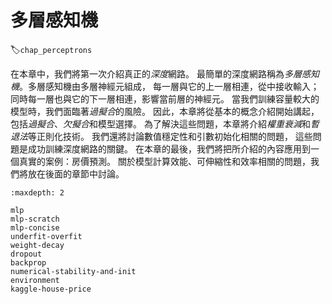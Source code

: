 # 多層感知機
:label:`chap_perceptrons`

在本章中，我們將第一次介紹真正的*深度*網路。
最簡單的深度網路稱為*多層感知機*。多層感知機由多層神經元組成，
每一層與它的上一層相連，從中接收輸入；
同時每一層也與它的下一層相連，影響當前層的神經元。
當我們訓練容量較大的模型時，我們面臨著*過擬合*的風險。
因此，本章將從基本的概念介紹開始講起，包括*過擬合*、*欠擬合*和模型選擇。
為了解決這些問題，本章將介紹*權重衰減*和*暫退法*等正則化技術。
我們還將討論數值穩定性和引數初始化相關的問題，
這些問題是成功訓練深度網路的關鍵。
在本章的最後，我們將把所介紹的內容應用到一個真實的案例：房價預測。
關於模型計算效能、可伸縮性和效率相關的問題，我們將放在後面的章節中討論。

```toc
:maxdepth: 2

mlp
mlp-scratch
mlp-concise
underfit-overfit
weight-decay
dropout
backprop
numerical-stability-and-init
environment
kaggle-house-price
```
